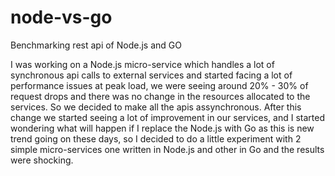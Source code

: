 # node-vs-go
Benchmarking rest api of Node.js and GO

I was working on a Node.js micro-service which handles a lot of synchronous api calls to external services and 
started facing a lot of performance issues at peak load, we were seeing around 20% - 30% of request drops
and there was no change in the resources allocated to the services. So we decided to make all the apis assynchronous.
After this change we started seeing a lot of improvement in our services, and I started wondering what will happen if I
replace the Node.js with Go as this is new trend going on these days, so I decided to do a little experiment with 2 simple 
micro-services one written in Node.js and other in Go and the results were shocking.

